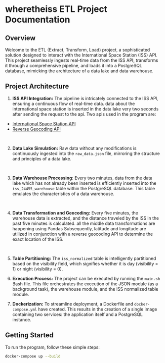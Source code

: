 # wheretheiss ETL Project Documentation

## Overview

Welcome to the ETL (Extract, Transform, Load) project, a sophisticated solution designed to interact with the International Space Station (ISS) API. This project seamlessly ingests real-time data from the ISS API, transforms it through a comprehensive pipeline, and loads it into a PostgreSQL database, mimicking the architecture of a data lake and data warehouse.

## Project Architecture

1. **ISS API Integration:**
   The pipeline is intricately connected to the ISS API, ensuring a continuous flow of real-time data.
data about the international space station is inserted in the data lake very two seconds after sending the request to the api.
Two apis used in the program are:
- [International Space Station API](https://api.wheretheiss.at/v1/satellites)
- [Reverse Geocoding API](https://api.wheretheiss.at/v1/satellites)
<br>

2. **Data Lake Simulation:**
   Raw data without any modifications is continuously ingested into the `raw_data.json` file, mirroring the structure and principles of a data lake.

<br>


3. **Data Warehouse Processing:**
   Every two minutes, data from the data lake which has not already been inserted is efficiently inserted into the `iss_24455_warehouse` table within the PostgreSQL database.
This table emulates the characteristics of a data warehouse.

<br>

4. **Data Transformation and Geocoding:**
   Every five minutes, the warehouse data is extracted, and the distance traveled by the ISS in the past five minutes is calculated. all the middle data transformations are happening using Pandas
Subsequently, latitude and longitude are utilized in conjunction with a reverse geocoding API to determine the exact location of the ISS.

<br>

5. **Table Partitioning:**
   The `iss_normalized` table is intelligently partitioned based on the visibility field, which signifies whether it is day (visibility = 1) or night (visibility = 0).

6. **Execution Process:**
   The project can be executed  by running the `main.sh` Bash file. This file orchestrates the execution of the JSON module (as a background task), the warehouse module, and the ISS normalized table module.

7. **Dockerization:**
   To streamline deployment, a Dockerfile and `docker-compose.yml` have created. This results in the creation of a single image containing two services: the application itself and a PostgreSQL instance.

## Getting Started

To run the program, follow these simple steps:

```bash
docker-compose up --build
